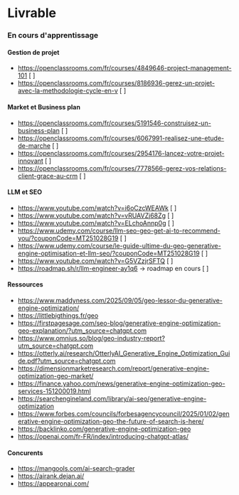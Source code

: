 # Livrable
### En cours d'apprentissage

#### Gestion de projet
- https://openclassrooms.com/fr/courses/4849646-project-management-101 [ ]
- https://openclassrooms.com/fr/courses/8186936-gerez-un-projet-avec-la-methodologie-cycle-en-v [ ]

#### Market et Business plan
- https://openclassrooms.com/fr/courses/5191546-construisez-un-business-plan [ ]
- https://openclassrooms.com/fr/courses/6067991-realisez-une-etude-de-marche [ ]
- https://openclassrooms.com/fr/courses/2954176-lancez-votre-projet-innovant [ ]
- https://openclassrooms.com/fr/courses/7778566-gerez-vos-relations-client-grace-au-crm [ ]

#### LLM et SEO
- https://www.youtube.com/watch?v=i6oCzcWEAWk [ ]
- https://www.youtube.com/watch?v=vRUAVZj68Zg [ ]
- https://www.youtube.com/watch?v=ELchoAnnp0g [ ]
- https://www.udemy.com/course/llm-seo-geo-get-ai-to-recommend-you/?couponCode=MT251028G19 [ ]
- https://www.udemy.com/course/le-guide-ultime-du-geo-generative-engine-optimisation-et-llm-seo/?couponCode=MT251028G19 [ ]
- https://www.youtube.com/watch?v=G5VZzjrSFTQ [ ]
- https://roadmap.sh/r/llm-engineer-ay1q6 -> roadmap en cours [ ]

#### Ressources
- https://www.maddyness.com/2025/09/05/geo-lessor-du-generative-engine-optimization/
- https://littlebigthings.fr/geo
- https://firstpagesage.com/seo-blog/generative-engine-optimization-geo-explanation/?utm_source=chatgpt.com
- https://www.omnius.so/blog/geo-industry-report?utm_source=chatgpt.com
- https://otterly.ai/research/OtterlyAI_Generative_Engine_Optimization_Guide.pdf?utm_source=chatgpt.com
- https://dimensionmarketresearch.com/report/generative-engine-optimization-geo-market/
- https://finance.yahoo.com/news/generative-engine-optimization-geo-services-151200019.html
- https://searchengineland.com/library/ai-seo/generative-engine-optimization
- https://www.forbes.com/councils/forbesagencycouncil/2025/01/02/generative-engine-optimization-geo-the-future-of-search-is-here/
- https://backlinko.com/generative-engine-optimization-geo
- https://openai.com/fr-FR/index/introducing-chatgpt-atlas/

#### Concurents
- https://mangools.com/ai-search-grader
- https://airank.dejan.ai/
- https://appearonai.com/
